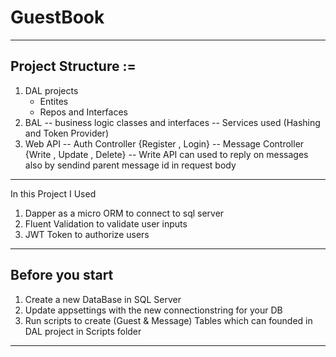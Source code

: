 # GuestBook
-----------------------------------------
Project Structure  :=
--------------------
1. DAL projects 
    - Entites
    - Repos and Interfaces 
2. BAL 
   -- business logic classes and interfaces 
   -- Services used (Hashing and Token Provider)
3. Web API 
    -- Auth Controller {Register , Login}
    -- Message Controller {Write , Update , Delete}
          -- Write API can used to reply on messages also by sendind parent message id in request body
---------------------------------------------------------------------------------------------------------
In this Project I Used 
1. Dapper as a micro ORM to connect to sql server 
2. Fluent Validation to validate user inputs
3. JWT Token to authorize users

---------------------------------------------------------------------------------------------------------
Before you start 
--------------------
1. Create a new DataBase in SQL Server 
2. Update appsettings with the new connectionstring for your DB 
3. Run scripts to create (Guest & Message) Tables which can founded in DAL project in Scripts folder
-----------------------------------------------------------------------------------------------------
